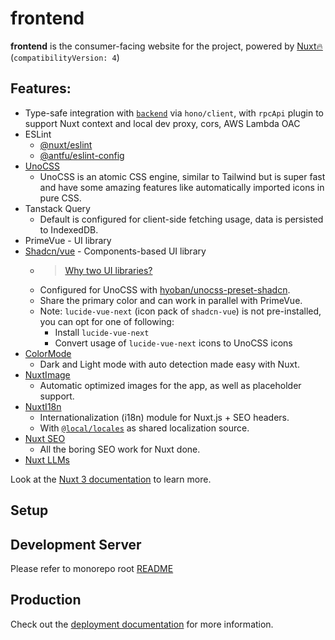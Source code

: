 # frontend

**frontend** is the consumer-facing website for the project, powered by [Nuxt🔥](https://nuxt.com/) (`compatibilityVersion: 4`)

## Features:
- Type-safe integration with [`backend`](../backend/README.md) via `hono/client`, with `rpcApi` plugin to support Nuxt context and local dev proxy, cors, AWS Lambda OAC
- ESLint
  - [@nuxt/eslint](https://eslint.nuxt.com/packages/module)
  - [@antfu/eslint-config](https://github.com/antfu/eslint-config)
- [UnoCSS](https://unocss.dev/guide/)
  - UnoCSS is an atomic CSS engine, similar to Tailwind but is super fast and have some amazing features like automatically imported icons in pure CSS.
- Tanstack Query
  - Default is configured for client-side fetching usage, data is persisted to IndexedDB.
- PrimeVue - UI library
- [Shadcn/vue](https://www.shadcn-vue.com/) - Components-based UI library
  - > [Why two UI libraries?](./two-ui-libraries-explanation.md)
  - Configured for UnoCSS with [hyoban/unocss-preset-shadcn](https://github.com/hyoban/unocss-preset-shadcn).
  - Share the primary color and can work in parallel with PrimeVue.
  - Note: `lucide-vue-next` (icon pack of `shadcn-vue`) is not pre-installed, you can opt for one of following:
    - Install `lucide-vue-next`
    - Convert usage of `lucide-vue-next` icons to UnoCSS icons
- [ColorMode](https://github.com/nuxt-modules/color-mode)
  - Dark and Light mode with auto detection made easy with Nuxt.
- [NuxtImage](https://image.nuxt.com/)
  - Automatic optimized images for the app, as well as placeholder support.
- [NuxtI18n](https://i18n.nuxtjs.org/)
  - Internationalization (i18n) module for Nuxt.js + SEO headers.
  - With [`@local/locales`](../../locals/locales/README.md) as shared localization source.
- [Nuxt SEO](https://nuxtseo.com/)
  - All the boring SEO work for Nuxt done.
- [Nuxt LLMs](https://github.com/nuxtlabs/nuxt-llms)

Look at the [Nuxt 3 documentation](https://nuxt.com/docs/getting-started/introduction) to learn more.

## Setup
## Development Server
Please refer to monorepo root [README](../../README.md)

## Production
Check out the [deployment documentation](https://nuxt.com/docs/getting-started/deployment) for more information.
